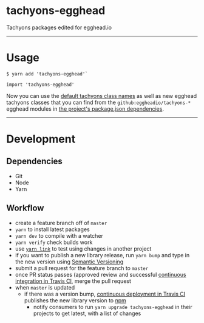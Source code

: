 # tachyons-egghead

Tachyons packages edited for egghead.io

---

# Usage

```
$ yarn add 'tachyons-egghead'`
```

```
import 'tachyons-egghead'
```

Now you can use the [default tachyons class names](http://tachyons.io/docs/table-of-styles) as well as new egghead tachyons classes that you can find from the `github:eggheadio/tachyons-*` egghead modules in [the project's package.json dependencies](https://github.com/eggheadio/tachyons-egghead/blob/master/package.json).

---

# Development

## Dependencies

- Git
- Node
- Yarn

## Workflow

- create a feature branch off of `master`
- `yarn` to install latest packages
- `yarn dev` to compile with a watcher
- `yarn verify` check builds work
- use [`yarn link`](https://yarnpkg.com/lang/en/docs/cli/link/) to test using changes in another project
- if you want to publish a new library release, run `yarn bump` and type in the new version using [Semantic Versioning](http://semver.org/)
- submit a pull request for the feature branch to `master`
- once PR status passes (approved review and successful [continuous integration in Travis CI](https://travis-ci.org/eggheadio/tachyons-egghead), merge the pull request
- when `master` is updated
  - if there was a version bump, [continuous deployment in Travis CI](https://travis-ci.org/eggheadio/tachyons-egghead) publishes the new library version to [npm](https://www.npmjs.com/package/tachyons-egghead)
    - notify consumers to run `yarn upgrade tachyons-egghead` in their projects to get latest, with a list of changes
